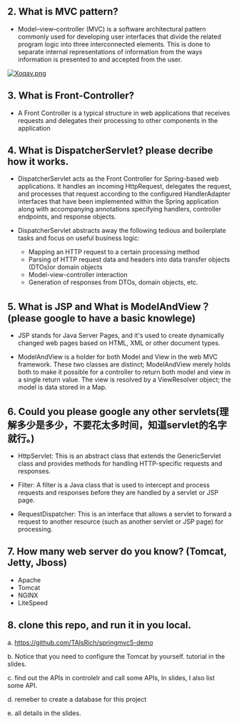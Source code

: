 
## 2.  What is MVC pattern?
- Model–view–controller (MVC) is a software architectural pattern commonly used for developing user interfaces that divide the related program logic into three interconnected elements. This is done to separate internal representations of information from the ways information is presented to and accepted from the user.

[![Xoqav.png](https://i.328888.xyz/2023/02/20/Xoqav.png)](https://imgloc.com/i/Xoqav)



## 3.  What is Front-Controller? 
- A Front Controller is a typical structure in web applications that receives requests and delegates their processing to other components in the application

## 4.  What is DispatcherServlet? please decribe how it works.
- DispatcherServlet acts as the Front Controller for Spring-based web applications. It handles an incoming HttpRequest, delegates the request, and processes that request according to the configured HandlerAdapter interfaces that have been implemented within the Spring application along with accompanying annotations specifying handlers, controller endpoints, and response objects.

- DispatcherServlet abstracts away the following tedious and boilerplate tasks and focus on useful business logic:
    - Mapping an HTTP request to a certain processing method
    - Parsing of HTTP request data and headers into data transfer objects (DTOs)or domain objects
    - Model-view-controller interaction
    - Generation of responses from DTOs, domain objects, etc.




## 5.  What is JSP and What is ModelAndView？(please google to have a basic knowlege)
- JSP stands for Java Server Pages, and it's used to create dynamically changed web pages based on HTML, XML or other document types. 

- ModelAndView is a holder for both Model and View in the web MVC framework. These two classes are distinct; ModelAndView merely holds both to make it possible for a controller to return both model and view in a single return value. The view is resolved by a ViewResolver object; the model is data stored in a Map.

## 6.  Could you please google any other servlets(理解多少是多少，不要花太多时间，知道servlet的名字就行。)

   - HttpServlet: This is an abstract class that extends the GenericServlet class and provides methods for handling HTTP-specific requests and responses.

   - Filter: A filter is a Java class that is used to intercept and process requests and responses before they are handled by a servlet or JSP page.

   - RequestDispatcher: This is an interface that allows a servlet to forward a request to another resource (such as another servlet or JSP page) for processing.


## 7. How many web server do you know? (Tomcat, Jetty, Jboss)
- Apache 
- Tomcat
- NGINX
- LiteSpeed


## 8.  clone this repo, and run it in you local.
a. https://github.com/TAIsRich/springmvc5-demo

b. Notice that you need to configure the Tomcat by yourself. tutorial in 
the slides.

c.  find out the APIs in controlelr and call some APIs, In slides, I also list 
some API.

d.  remeber to create a database for this project

e.  all details in the slides.
 
